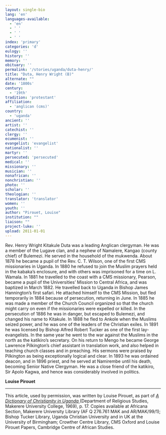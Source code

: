 ```yaml
---
layout: single-bio
lang: 'en'
languages-available:
  - 'en'
  - ' '
  - ' '
  - ' '
index: 'primary'
categories: 'd'
eulogy: ''
history: ''
memory: ''
obituary: ''
permalink: '/stories/uganda/duta-henry/'
title: "Duta, Henry Wright (B)"
alternate: ""
date: '1800s'
century:
  - '19th'
tradition: 'protestant'
affiliation:
  - 'anglican (cms)'
country:
  - 'uganda'
ancient: ''
artist: ''
catechist: ''
clergy: ''
ecumenist: ''
evangelist: 'evangelist'
nationalist: ''
martyr: ''
persecuted: 'persecuted'
medical: ''
missionary: ''
musician: ''
nonafrican: ''
nonchristian: ''
photo: ''
scholar: ''
theologian: ''
translator: 'translator'
women: ''
youth: ''
author: "Pirouet, Louise"
institution: ""
liaison: ""
project-luke: ''
upload: 2011-01-01
---
```




Rev. Henry Wright Kitakule Duta was a leading Anglican clergyman. He was a member of the Lugave clan, and a nephew of Namalere, Kangao (county chief) of Bulemezi. He served in the household of the mukwenda. About 1878 he became a pupil of the Rev. C. T. Wilson, one of the first CMS missionaries in Uganda. In 1880 he refused to join the Muslim prayers held in the kabaka’s enclosure, and with others was imprisoned for a time on L. Wamala. In 1881 he travelled to the coast with a CMS missionary, Pearson, became a pupil of the Universities’ Mission to Central Africa, and was baptized in March 1882. He travelled back to Uganda in Bishop James Hannington’s first safari. He attached himself to the CMS Mission, but fled temporarily in 1884 because of persecution, returning in June. In 1885 he was made a member of the Church Council organized so that the church might carry on even if the missionaries were expelled or killed. In the persecution of 1886 he was in danger, but escaped to Bulemezi, and changed his name to Kitakule. In 1888 he fled to Ankole when the Muslims seized power, and he was one of the leaders of the Christian exiles. In 1891 he was licensed by Bishop Alfred Robert Tucker as one of the first lay-evangelists. In the same year he went to the war against the Muslims in the north as the katikiro’s secretary. On his return to Mengo he became George Lawrence Pilkington’s chief assistant in translation work, and also helped in teaching church classes and in preaching. His sermons were praised by Pilkington as being exceptionally logical and clear. In 1893 he was ordained deacon, and in 1896 priest, and he served at Namirembe until his death, becoming Senior Native Clergyman. He was a close friend of the katikiro, Sir Apolo Kagwa, and hence was considerably involved in politics.

**Louise Pirouet**

---

This article, used by permission, was written by Louise Pirouet, as part of *[A Dictionary of Christianity in Uganda ](../pirouet-foreword/)*(Department of Religious Studies, Makerere University College, 1969), p. 17. Copies available at Africana Section, Makerere University Library (AF Q 276.761 MAK and AR/MAK/99/1); Bishop Tucker Library, Uganda Christian University and in UK at the University of Birmingham; Crowther Centre Library, CMS Oxford and Louise Pirouet Papers, Cambridge Centre of African Studies.
